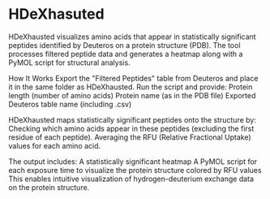 # HDeXhasuted
HDeXhausted visualizes amino acids that appear in statistically significant peptides identified by Deuteros on a protein structure (PDB). The tool processes filtered peptide data and generates a heatmap along with a PyMOL script for structural analysis.

How It Works
Export the "Filtered Peptides" table from Deuteros and place it in the same folder as HDeXhausted.
Run the script and provide:
Protein length (number of amino acids)
Protein name (as in the PDB file)
Exported Deuteros table name (including .csv)

HDeXhausted maps statistically significant peptides onto the structure by:
Checking which amino acids appear in these peptides (excluding the first residue of each peptide).
Averaging the RFU (Relative Fractional Uptake) values for each amino acid.

The output includes:
A statistically significant heatmap
A PyMOL script for each exposure time to visualize the protein structure colored by RFU values
This enables intuitive visualization of hydrogen-deuterium exchange data on the protein structure.
